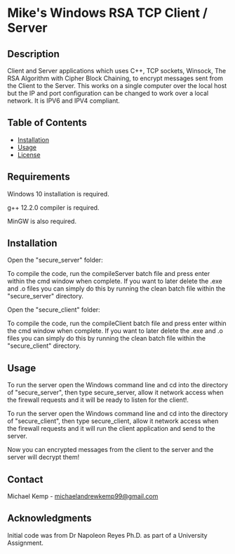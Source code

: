 # Mike's Windows RSA TCP Client / Server

## Description
Client and Server applications which uses C++, TCP sockets, Winsock, The RSA Algorithm with Cipher Block Chaining, to encrypt messages sent from the Client to the Server. This works on a single computer over the local host but the IP and port configuration can be changed to work over a local network. It is IPV6 and IPV4 compliant.

## Table of Contents
- [Installation](#installation)
- [Usage](#usage)
- [License](#license)

## Requirements
Windows 10 installation is required.

g++ 12.2.0 compiler is required.

MinGW is also required.

## Installation
Open the "secure_server" folder: 

To compile the code, run the compileServer batch file and press enter within the cmd window when complete.
If you want to later delete the .exe and .o files you can simply do this by running the clean batch file within the "secure_server" directory.

Open the "secure_client" folder:

To compile the code, run the compileClient batch file and press enter within the cmd window when complete.
If you want to later delete the .exe and .o files you can simply do this by running the clean batch file within the "secure_client" directory.

## Usage

To run the server open the Windows command line and cd into the directory of "secure_server", then type secure_server, allow it network access when the firewall requests and it will be ready to listen for the client!.


To run the server open the Windows command line and cd into the directory of "secure_client", then type secure_client, allow it network access when the firewall requests and it will run the client application and send to the server.

Now you can encrypted messages from the client to the server and the server will decrypt them!


## Contact

Michael Kemp - michaelandrewkemp99@gmail.com

## Acknowledgments

Initial code was from Dr Napoleon Reyes Ph.D. as part of a University Assignment.